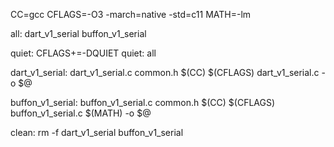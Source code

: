 CC=gcc
CFLAGS=-O3 -march=native -std=c11
MATH=-lm

all: dart_v1_serial buffon_v1_serial

quiet: CFLAGS+=-DQUIET
quiet: all

dart_v1_serial: dart_v1_serial.c common.h
	$(CC) $(CFLAGS) dart_v1_serial.c -o $@

buffon_v1_serial: buffon_v1_serial.c common.h
	$(CC) $(CFLAGS) buffon_v1_serial.c $(MATH) -o $@

clean:
	rm -f dart_v1_serial buffon_v1_serial
